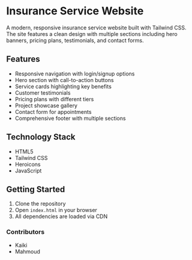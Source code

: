 # Insurance Service Website

A modern, responsive insurance service website built with Tailwind CSS. The site features a clean design with multiple sections including hero banners, pricing plans, testimonials, and contact forms.

## Features

- Responsive navigation with login/signup options
- Hero section with call-to-action buttons
- Service cards highlighting key benefits
- Customer testimonials
- Pricing plans with different tiers
- Project showcase gallery
- Contact form for appointments
- Comprehensive footer with multiple sections

## Technology Stack

- HTML5
- Tailwind CSS
- Heroicons
- JavaScript

## Getting Started

1. Clone the repository
2. Open `index.html` in your browser
3. All dependencies are loaded via CDN

### Contributors

- Kaiki
- Mahmoud
